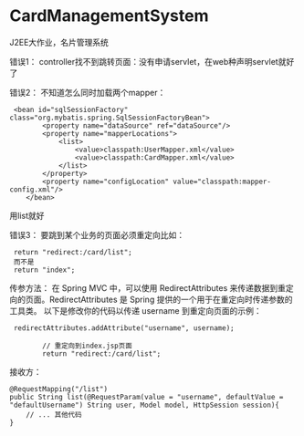 # CardManagementSystem
J2EE大作业，名片管理系统

错误1：
controller找不到跳转页面：没有申请servlet，在web种声明servlet就好了

错误2：
不知道怎么同时加载两个mapper：
```   
 <bean id="sqlSessionFactory" class="org.mybatis.spring.SqlSessionFactoryBean">
        <property name="dataSource" ref="dataSource"/>
        <property name="mapperLocations">
            <list>
                <value>classpath:UserMapper.xml</value>
                <value>classpath:CardMapper.xml</value>
            </list>
        </property>
        <property name="configLocation" value="classpath:mapper-config.xml"/>
    </bean>
 ```
用list就好

错误3：
要跳到某个业务的页面必须重定向比如：
```
 return "redirect:/card/list";
 而不是
 return "index";
```



传参方法：
在 Spring MVC 中，可以使用 RedirectAttributes 来传递数据到重定向的页面。RedirectAttributes 是 Spring 提供的一个用于在重定向时传递参数的工具类。
以下是修改你的代码以传递 username 到重定向页面的示例：
```
 redirectAttributes.addAttribute("username", username);

        // 重定向到index.jsp页面
        return "redirect:/card/list";
```
接收方：
```
@RequestMapping("/list")
public String list(@RequestParam(value = "username", defaultValue = "defaultUsername") String user, Model model, HttpSession session){
    // ... 其他代码
}
```


